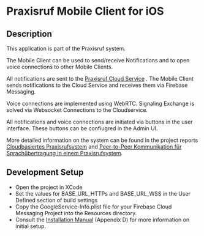 # Praxisruf Mobile Client for iOS

## Description

This application is part of the Praxisruf system.

The Mobile Client can be used to send/receive Notifications and to open voice connections to other Mobile Clients. 

All notifications are sent to the [Praxisruf Cloud Service](https://github.com/jsvilling/praxisruf-cloud-service) .
The Mobile Client sends notifications to the Cloud Service and receives them via Firebase Messaging.

Voice connections are implemented using WebRTC. 
Signaling Exchange is solved via Websocket Connections to the Cloudservice. 

All notifications and voice connections are initiated via buttons in the user interface. 
These buttons can be confiugred in the Admin UI. 
​

More detailed information on the system can be found in the project reports [Cloudbasiertes Praxisrufsystem](https://github.com/IP5-Cloudbasiertes-Praxisrufsystem/IP5-documentation/blob/main/out/cloudbasiertes_praxisrufsystem.pdf) and [Peer-to-Peer Kommunikation für Sprachübertragung in einem Praxisrufsystem](https://github.com/jsvilling/IP6_Bachelorarbeit_Bericht_Cloudbasiertes_Praxisrufsystem/blob/master/out/p2p_sprachubertragung_in_praxisrufsystem.pdf). 


## Development Setup

* Open the project in XCode
* Set the values for BASE_URL_HTTPs and BASE_URL_WSS in the User Defined section of build settings
* Copy the GoogleService-Info.plist file for your Firebase Cloud Messaging Project into the Resources directory. 
* Consult the [Installation Manual](https://github.com/jsvilling/IP6_Bachelorarbeit_Bericht_Cloudbasiertes_Praxisrufsystem/blob/master/out/p2p_sprachubertragung_in_praxisrufsystem.pdf) (Appendix D) for more information on initial setup.